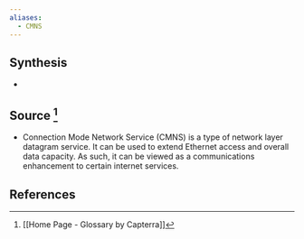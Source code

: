 ```yaml
---
aliases:
  - CMNS
---
```

## Synthesis
- 
## Source [^1]
- Connection Mode Network Service (CMNS) is a type of network layer datagram service. It can be used to extend Ethernet access and overall data capacity. As such, it can be viewed as a communications enhancement to certain internet services.
## References

[^1]: [[Home Page - Glossary by Capterra]]